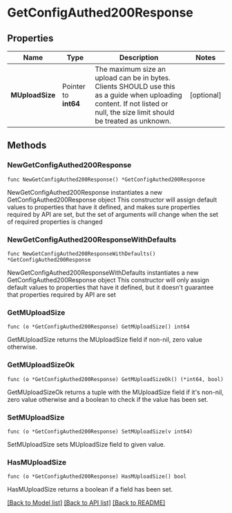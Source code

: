 # GetConfigAuthed200Response

## Properties

Name | Type | Description | Notes
------------ | ------------- | ------------- | -------------
**MUploadSize** | Pointer to **int64** | The maximum size an upload can be in bytes. Clients SHOULD use this as a guide when uploading content. If not listed or null, the size limit should be treated as unknown. | [optional] 

## Methods

### NewGetConfigAuthed200Response

`func NewGetConfigAuthed200Response() *GetConfigAuthed200Response`

NewGetConfigAuthed200Response instantiates a new GetConfigAuthed200Response object
This constructor will assign default values to properties that have it defined,
and makes sure properties required by API are set, but the set of arguments
will change when the set of required properties is changed

### NewGetConfigAuthed200ResponseWithDefaults

`func NewGetConfigAuthed200ResponseWithDefaults() *GetConfigAuthed200Response`

NewGetConfigAuthed200ResponseWithDefaults instantiates a new GetConfigAuthed200Response object
This constructor will only assign default values to properties that have it defined,
but it doesn't guarantee that properties required by API are set

### GetMUploadSize

`func (o *GetConfigAuthed200Response) GetMUploadSize() int64`

GetMUploadSize returns the MUploadSize field if non-nil, zero value otherwise.

### GetMUploadSizeOk

`func (o *GetConfigAuthed200Response) GetMUploadSizeOk() (*int64, bool)`

GetMUploadSizeOk returns a tuple with the MUploadSize field if it's non-nil, zero value otherwise
and a boolean to check if the value has been set.

### SetMUploadSize

`func (o *GetConfigAuthed200Response) SetMUploadSize(v int64)`

SetMUploadSize sets MUploadSize field to given value.

### HasMUploadSize

`func (o *GetConfigAuthed200Response) HasMUploadSize() bool`

HasMUploadSize returns a boolean if a field has been set.


[[Back to Model list]](../README.md#documentation-for-models) [[Back to API list]](../README.md#documentation-for-api-endpoints) [[Back to README]](../README.md)


